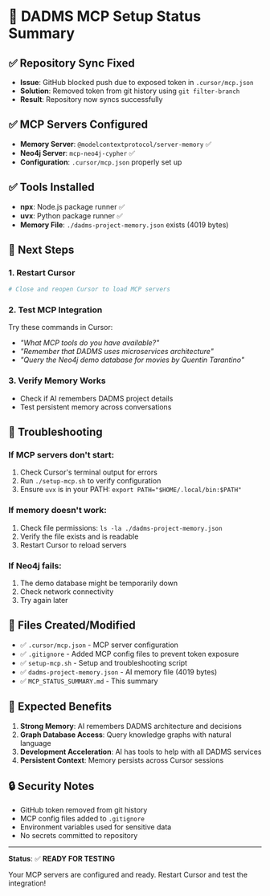 # 🔧 DADMS MCP Setup Status Summary

## ✅ **Repository Sync Fixed**
- **Issue**: GitHub blocked push due to exposed token in `.cursor/mcp.json`
- **Solution**: Removed token from git history using `git filter-branch`
- **Result**: Repository now syncs successfully

## ✅ **MCP Servers Configured**
- **Memory Server**: `@modelcontextprotocol/server-memory` ✅
- **Neo4j Server**: `mcp-neo4j-cypher` ✅
- **Configuration**: `.cursor/mcp.json` properly set up

## ✅ **Tools Installed**
- **npx**: Node.js package runner ✅
- **uvx**: Python package runner ✅
- **Memory File**: `./dadms-project-memory.json` exists (4019 bytes)

## 🚀 **Next Steps**

### 1. **Restart Cursor**
```bash
# Close and reopen Cursor to load MCP servers
```

### 2. **Test MCP Integration**
Try these commands in Cursor:
- *"What MCP tools do you have available?"*
- *"Remember that DADMS uses microservices architecture"*
- *"Query the Neo4j demo database for movies by Quentin Tarantino"*

### 3. **Verify Memory Works**
- Check if AI remembers DADMS project details
- Test persistent memory across conversations

## 🔧 **Troubleshooting**

### If MCP servers don't start:
1. Check Cursor's terminal output for errors
2. Run `./setup-mcp.sh` to verify configuration
3. Ensure `uvx` is in your PATH: `export PATH="$HOME/.local/bin:$PATH"`

### If memory doesn't work:
1. Check file permissions: `ls -la ./dadms-project-memory.json`
2. Verify the file exists and is readable
3. Restart Cursor to reload servers

### If Neo4j fails:
1. The demo database might be temporarily down
2. Check network connectivity
3. Try again later

## 📁 **Files Created/Modified**
- ✅ `.cursor/mcp.json` - MCP server configuration
- ✅ `.gitignore` - Added MCP config files to prevent token exposure
- ✅ `setup-mcp.sh` - Setup and troubleshooting script
- ✅ `dadms-project-memory.json` - AI memory file (4019 bytes)
- ✅ `MCP_STATUS_SUMMARY.md` - This summary

## 🎯 **Expected Benefits**
1. **Strong Memory**: AI remembers DADMS architecture and decisions
2. **Graph Database Access**: Query knowledge graphs with natural language
3. **Development Acceleration**: AI has tools to help with all DADMS services
4. **Persistent Context**: Memory persists across Cursor sessions

## 🔒 **Security Notes**
- GitHub token removed from git history
- MCP config files added to `.gitignore`
- Environment variables used for sensitive data
- No secrets committed to repository

---

**Status**: ✅ **READY FOR TESTING**

Your MCP servers are configured and ready. Restart Cursor and test the integration! 